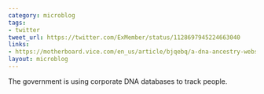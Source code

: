 ```yaml
---
category: microblog
tags:
- twitter
tweet_url: https://twitter.com/ExMember/status/1128697945224663040
links:
- https://motherboard.vice.com/en_us/article/bjqebq/a-dna-ancestry-website-is-asking-people-to-join-to-help-hunt-criminals
layout: microblog
---
```

The government is using corporate DNA databases to track people.

